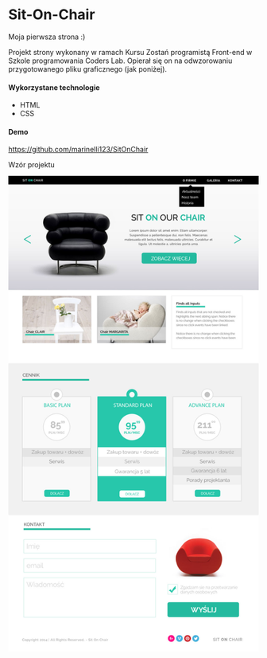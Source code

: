 # Sit-On-Chair

Moja pierwsza strona :)

Projekt strony wykonany w ramach Kursu Zostań programistą Front-end w Szkole programowania Coders Lab.
Opierał się on na odwzorowaniu przygotowanego pliku graficznego (jak poniżej).

#### Wykorzystane technologie
* HTML
* CSS

#### Demo
https://github.com/marinelli123/SitOnChair

Wzór projektu

![Wzór projektu](https://github.com/marinelli123/SitOnChair/blob/master/images/Wzor.jpg)